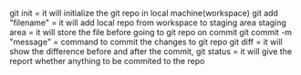 git init = it will initialize the git repo in local machine(workspace)
git add "filename" = it will add local repo from workspace to staging area
staging area = it will store the file before going to git repo on commit
git commit -m "message" = command to commit the changes to git repo
git diff = it will show the difference before and after the commit, 
git status = it will give the report whether anything to be commited to the repo


